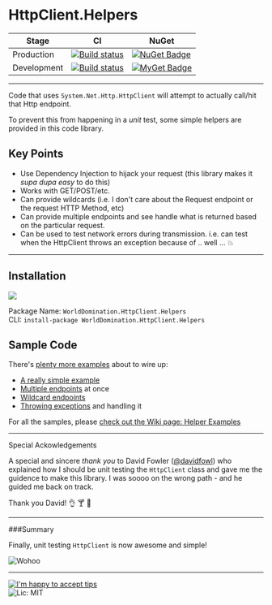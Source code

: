 # HttpClient.Helpers

| Stage       | CI | NuGet |
|-------------|----|-------|
| Production  | [![Build status](https://ci.appveyor.com/api/projects/status/siwilxb8t3enyus2/branch/master?svg=true)](https://ci.appveyor.com/project/PureKrome/httpclient-helpers) |  [![NuGet Badge](https://buildstats.info/nuget/WorldDomination.HttpClient.Helpers)](https://www.nuget.org/packages/WorldDomination.HttpClient.Helpers/) |
| Development | [![Build status](https://ci.appveyor.com/api/projects/status/siwilxb8t3enyus2/branch/dev?svg=true)](https://ci.appveyor.com/project/PureKrome/httpclient-helpers) | [![MyGet Badge](https://buildstats.info/myget/pk-development/WorldDomination.HttpClient.Helpers)](https://www.myget.org/feed/pk-development/package/nuget/WorldDomination.HttpClient.Helpers) |

---

Code that uses `System.Net.Http.HttpClient` will attempt to actually call/hit that Http endpoint.

To prevent this from happening in a *unit* test, some simple helpers are provided in this code library.

## Key Points
- Use Dependency Injection to hijack your request (this library makes it _supa dupa easy_ to do this)
- Works with GET/POST/etc.
- Can provide wildcards (i.e. I don't care about the Request endpoint or the request HTTP Method, etc)
- Can provide multiple endpoints and see handle what is returned based on the particular request.
- Can be used to test network errors during transmission. i.e. can test when the HttpClient throws an exception because of .. well ... :boom:
-----

## Installation

[![](http://i.imgur.com/oLtAwq9.png)](https://www.nuget.org/packages/WorldDomination.HttpClient.Helpers/)

Package Name: `WorldDomination.HttpClient.Helpers`  
CLI: `install-package WorldDomination.HttpClient.Helpers`  


## Sample Code

There's [plenty more examples](https://github.com/PureKrome/HttpClient.Helpers/wiki) about to wire up:
- [A really simple example](https://github.com/PureKrome/HttpClient.Helpers/wiki/Constructor-Injection)
- [Multiple endpoints](https://github.com/PureKrome/HttpClient.Helpers/wiki/Multiple-endpoints) at once
- [Wildcard endpoints](https://github.com/PureKrome/HttpClient.Helpers/wiki/Wildcard-endpoints)
- [Throwing exceptions](https://github.com/PureKrome/HttpClient.Helpers/wiki/Faking-an-Exception) and handling it

For all the samples, please [check out the Wiki page: Helper Examples](https://github.com/PureKrome/HttpClient.Helpers/wiki)

-----

Special Ackowledgements

A special and sincere *thank you* to David Fowler ([@davidfowl](http://www.twitter.com/davidfowl)) who explained how I should be unit testing the `HttpClient` class and gave me the guidence to make this library. I was soooo on the wrong path - and he guided me back on track.

Thank you David! :ok_hand: :cocktail: :space_invader:

-----

###Summary

Finally, unit testing `HttpClient` is now awesome and simple!

![Wohoo](https://31.media.tumblr.com/43e63461d1e3f22a49b18dbf15227a1d/tumblr_inline_n3t10oQfIh1solpjm.gif)

---
[![I'm happy to accept tips](http://img.shields.io/gittip/purekrome.svg?style=flat-square)](https://gratipay.com/PureKrome/)  
![Lic: MIT](http://img.shields.io/badge/License-MIT-blue.svg?style=flat-square)
